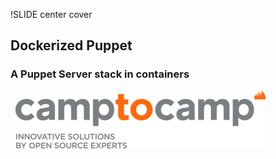 !SLIDE center cover
## Dockerized Puppet

### A Puppet Server stack in containers

<div style="float: right; margin-right: 1in"><img src="../_images-base/camptocamp_square_400.png" /></div>
